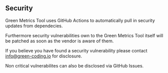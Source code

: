 ## Security

Green Metrics Tool uses GitHub Actions to automatically pull in security updates from dependecies.

Furthermore security vulnerabilities own to the Green Metrics Tool itself will be patched as soon as the vendor
is aware of them.

If you believe you have found a security vulnerability please contact info@green-coding.io for disclosure.

Non critical vulnerabilites can also be disclosed via GitHub Issues.